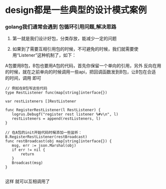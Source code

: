# design都是一些典型的设计模式案例

### golang我们通常会遇到 包循环引用问题,解决思路

1. 第一就是我们设计好包，分类存放，能减少一定的问题

2. 如果到了需要互相引用包的时候，不可避免的时候，我们就需要使用“Listener”这种机制了，如下：
 
 A包要用B包，B包也要用A包的代码，首先你保留一个单向的引用，另外 反向在用的时候，就在之前单向的时候调用一些api，把回调函数发到B包，让B包在合适 的时间，调用
 即可
 ```
 // 例如在B包写这些代码
 type RestListener func(map[string]interface{})

var restListeners []RestListener

func RegisterRestListener(l RestListener) {
	logrus.Debugf("register rest listener %#v\n", l)
	restListeners = append(restListeners, l)
}

 ```
 
 ```
 // 在A包的init开始代码时候添加一些监听：
 B.RegisterRestListener(restBroadcast)
 func restBroadcast(obj map[string]interface{}) {
	msg, err := json.Marshal(obj)
	if err != nil {
		return
	}
	Broadcast(msg)
}
  
 ```
 
 这样 就可以互相调用了
